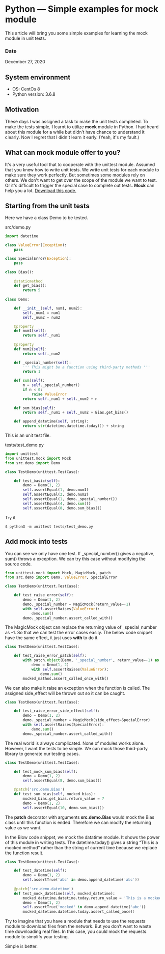 # Python — Simple examples for mock module

This article will bring you some simple examples for learning the mock module in unit tests.

### Date

December 27, 2020 


## System environment

- OS: CentOs 8
- Python version: 3.6.8

## Motivation 

These days I was assigned a task to make the unit tests completed. To make the tests simple, I learnt to utilize __mock__ module in Python. I had heard about this module for a while but didn't have chance to understand it clearly. Now I regret that I didn't learn it early. (Yeah, it's my fault.)   

## What can mock module offer to you?

It's a very useful tool that to cooperate with the unittest module. Assumed that you knew how to write unit tests. We write unit tests for each module to make sure they work perfectly. But sometimes some modules rely on others. We don't want to get over the scope of the module we want to test. Or it's difficult to trigger the special case to complete out tests. __Mock__ can help you a lot.  [Download this code.](https://github.com/Jaimecclin/literate-lamp)

## Starting from the unit tests

Here we have a class Demo to be tested.

src/demo.py
```python
import datetime

class ValueError(Exception):
    pass

class SpecialError(Exception):
    pass

class Bias():
    
    @staticmethod
    def get_bias():
        return 5
        
class Demo:

    def __init__(self, num1, num2):
        self._num1 = num1
        self._num2 = num2

    @property
    def num1(self):
        return self._num1
    
    @property
    def num2(self):
        return self._num2

    def _special_number(self):
        ''' This might be a function using third-party methods '''
        return 1

    def sum(self):
        n = self._special_number()
        if n < 0:
            raise ValueError
        return self._num1 + self._num2 + n 
    
    def sum_bias(self):
        return self._num1 + self._num2 + Bias.get_bias()

    def append_datetime(self, string):
        return str(datetime.datetime.today()) + string
```

This is an unit test file.

tests/test_demo.py 
```python
import unittest
from unittest.mock import Mock
from src.demo import Demo

class TestDemo(unittest.TestCase):

    def test_basic(self):
        demo = Demo(1, 2)
        self.assertEqual(1, demo.num1)
        self.assertEqual(2, demo.num2)
        self.assertEqual(1, demo._special_number())
        self.assertEqual(4, demo.sum())
        self.assertEqual(8, demo.sum_bias())
```

Try it
```
$ python3 -m unittest tests/test_demo.py
```

## Add mock into tests

You can see we only have one test. If _special_number() gives a negative, sum() throws a exception. We can try this case without modifying the source code.

```python 
from unittest.mock import Mock, MagicMock, patch
from src.demo import Demo, ValueError, SpecialError

class TestDemo(unittest.TestCase):

    def test_raise_error(self):
        demo = Demo(1, 2)
        demo._special_number = MagicMock(return_value=-1)
        with self.assertRaises(ValueError):
            demo.sum()
        demo._special_number.assert_called_with()
```

The MagicMock object can replace the returning value of _special_number as -1. So that we can test the error cases easily. The below code snippet have the same effect, it just uses __with__ to do it.

```python
class TestDemo(unittest.TestCase):

    def test_raise_error_patch(self):    
        with patch.object(Demo, '_special_number', return_value=-1) as mocked_mathod:
            demo = Demo(1, 2)
            with self.assertRaises(ValueError):
                demo.sum()
        mocked_mathod.assert_called_once_with()
```

We can also make it raise an exception when the function is called. The assigned side_effect will be thrown out so it can be caught.

```python
class TestDemo(unittest.TestCase):

    def test_raise_error_side_effect(self):
        demo = Demo(1, 2)
        demo._special_number = MagicMock(side_effect=SpecialError)
        with self.assertRaises(SpecialError):
            demo.sum()
        demo._special_number.assert_called_with()
```

The real world is always complicated. None of modules works alone. However, I want the tests to be simple. We can mock those third-party library to generate our testing cases.

```python
class TestDemo(unittest.TestCase):

    def test_mock_sum_bias(self):
        demo = Demo(1, 2)
        self.assertEqual(8, demo.sum_bias())

    @patch('src.demo.Bias')
    def test_sum_bias(self, mocked_bias):
        mocked_bias.get_bias.return_value = 7
        demo = Demo(1, 2)
        self.assertEqual(10, demo.sum_bias())
```

The __patch__ decorator with arguments __src.demo.Bias__ would mock the Bias class until this function is ended. Therefore we can modify the returning value as we want.


In the Blow code snippet, we mock the datatime module. It shows the power of this module in writing tests. The datetime.today() gives a string “This is a mocked method” rather than the string of current time because we replace the function result.

```python
class TestDemo(unittest.TestCase):

    def test_datetime(self):
        demo = Demo(1, 2)
        self.assertTrue('abc' in demo.append_datetime('abc'))
    
    @patch('src.demo.datetime')
    def test_mock_datetime(self, mocked_datetime):
        mocked_datetime.datetime.today.return_value = 'This is a mocked method'
        demo = Demo(1, 2)
        self.assertTrue('mocked' in demo.append_datetime('abc'))
        mocked_datetime.datetime.today.assert_called_once()
```


Try to imagine that you have a module that needs to use the requests module to download files from the network. But you don’t want to waste time downloading real files. In this case, you could mock the requests module to simplify your testing.

Simple is better.